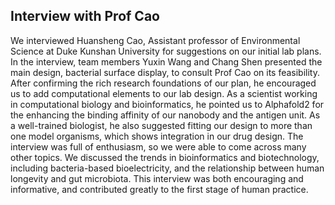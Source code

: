 ## Interview with Prof Cao
We interviewed Huansheng Cao,
Assistant professor of Environmental Science at Duke Kunshan University
for suggestions on our initial lab plans.
In the interview, team members Yuxin Wang and Chang Shen presented the main design,
bacterial surface display, to consult Prof Cao on its feasibility.
After confirming the rich research foundations of our plan,
he encouraged us to add computational elements to our lab design.
As a scientist working in computational biology and bioinformatics,
he pointed us to Alphafold2 for the enhancing the binding affinity of our nanobody
and the antigen unit.
As a well-trained biologist, he also suggested
fitting our design to more than one model organisms,
which shows integration in our drug design.
The interview was full of enthusiasm, so we were able to come across many other topics.
We discussed the trends in bioinformatics and biotechnology,
including bacteria-based bioelectricity,
and the relationship between human longevity and gut microbiota.
This interview was both encouraging and informative,
and contributed greatly to the first stage of human practice.
